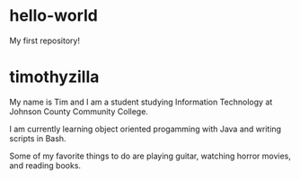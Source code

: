 # hello-world
My first repository!
# timothyzilla
My name is Tim and I am a student studying Information Technology at Johnson County Community College.

I am currently learning object oriented progamming with Java and writing scripts in Bash.

Some of my favorite things to do are playing guitar, watching horror movies, and reading books.
